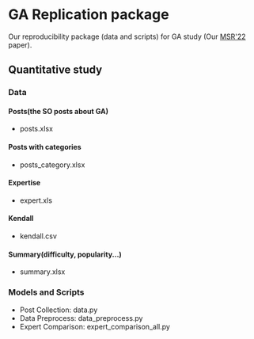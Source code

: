 # GA Replication package

Our reproducibility package (data and scripts) for GA study (Our [MSR'22](https://conf.researchr.org/home/msr-2022) paper). 

## Quantitative study
### Data
#### Posts(the SO posts about GA)
- posts.xlsx
#### Posts with categories
- posts_category.xlsx
#### Expertise
- expert.xls
#### Kendall
- kendall.csv
#### Summary(difficulty, popularity...)
- summary.xlsx

### Models and Scripts
- Post Collection: data.py
- Data Preprocess: data_preprocess.py
- Expert Comparison: expert_comparison_all.py


